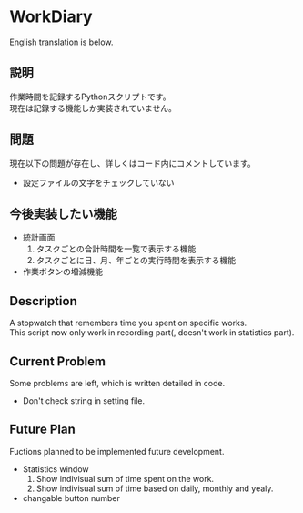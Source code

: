 # WorkDiary
English translation is below.  
## 説明
作業時間を記録するPythonスクリプトです。  
現在は記録する機能しか実装されていません。  

## 問題
現在以下の問題が存在し、詳しくはコード内にコメントしています。  
- 設定ファイルの文字をチェックしていない  

## 今後実装したい機能
- 統計画面   
  1. タスクごとの合計時間を一覧で表示する機能  
  2. タスクごとに日、月、年ごとの実行時間を表示する機能  
- 作業ボタンの増減機能  

## Description
A stopwatch that remembers time you spent on specific works.  
This script now only work in recording part(, doesn't work in statistics part).  

## Current Problem
Some problems are left, which is written detailed in code.  
- Don't check string in setting file.  

## Future Plan
Fuctions planned to be implemented future development.
- Statistics window
  1. Show indivisual sum of time spent on the work.
  2. Show indivisual sum of time based on daily, monthly and yealy.
- changable button number
